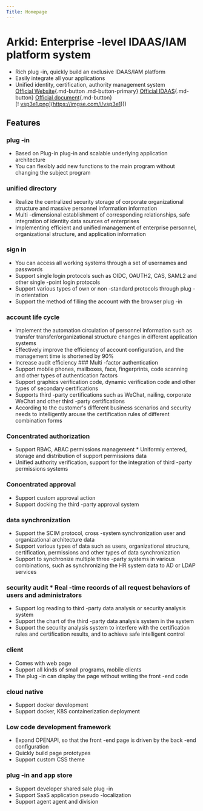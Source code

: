 ```yaml
---  
Title: Homepage  
--- 
```

# Arkid: Enterprise -level IDAAS/IAM platform system  
* Rich plug -in, quickly build an exclusive IDAAS/IAM platform  
* Easily integrate all your applications  
* Unified identity, certification, authority management system  
[Official Website](https://arkid.cc){.md-button .md-button-primary}
[Official IDAAS](https://idaas.rkid.cc){.md-button}
[Official document](https://longguikeji.github.io/arkid/){.md-button}  
[! [vsp3e1.png](https://s1.ax1x.com/2022/08/19/vsp3e1.png)](https://imgse.com/i/vsp3e1)))  
## Features  
### plug -in  
* Based on Plug-in plug-in and scalable underlying application architecture  
* You can flexibly add new functions to the main program without changing the subject program  
### unified directory  
* Realize the centralized security storage of corporate organizational structure and massive personnel information information  
* Multi -dimensional establishment of corresponding relationships, safe integration of identity data sources of enterprises  
* Implementing efficient and unified management of enterprise personnel, organizational structure, and application information  
### sign in  
* You can access all working systems through a set of usernames and passwords  
* Support single login protocols such as OIDC, OAUTH2, CAS, SAML2 and other single -point login protocols  
* Support various types of own or non -standard protocols through plug -in orientation  
* Support the method of filling the account with the browser plug -in  
### account life cycle  
* Implement the automation circulation of personnel information such as transfer transfer/organizational structure changes in different application systems  
* Effectively improve the efficiency of account configuration, and the management time is shortened by 90%  
* Increase audit efficiency  ### Multi -factor authentication  
* Support mobile phones, mailboxes, face, fingerprints, code scanning and other types of authentication factors  
* Support graphics verification code, dynamic verification code and other types of secondary certifications  
* Supports third -party certifications such as WeChat, nailing, corporate WeChat and other third -party certifications  
* According to the customer's different business scenarios and security needs to intelligently arouse the certification rules of different combination forms  
### Concentrated authorization  
* Support RBAC, ABAC permissions management  * Uniformly entered, storage and distribution of support permissions data  
* Unified authority verification, support for the integration of third -party permissions systems  
### Concentrated approval  
* Support custom approval action  
* Support docking the third -party approval system  
### data synchronization  
* Support the SCIM protocol, cross -system synchronization user and organizational architecture data  
* Support various types of data such as users, organizational structure, certification, permissions and other types of data synchronization  
* Support to synchronize multiple three -party systems in various combinations, such as synchronizing the HR system data to AD or LDAP services  
### security audit  * Real -time records of all request behaviors of users and administrators  
* Support log reading to third -party data analysis or security analysis system  
* Support the chart of the third -party data analysis system in the system  
* Support the security analysis system to interfere with the certification rules and certification results, and to achieve safe intelligent control  
### client  
* Comes with web page  
* Support all kinds of small programs, mobile clients  
* The plug -in can display the page without writing the front -end code  
### cloud native
* Support docker development  
* Support docker, K8S containerization deployment  
### Low code development framework  
* Expand OPENAPI, so that the front -end page is driven by the back -end configuration  
* Quickly build page prototypes  
* Support custom CSS theme  
### plug -in and app store  
* Support developer shared sale plug -in  
* Support SaaS application pseudo -localization  
* Support agent agent and division 
